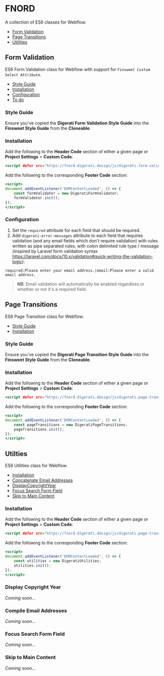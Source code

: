 # FNORD

A collection of ES6 classes for Webflow.

* [Form Validation](#form-validation)
* [Page Transitions](#page-transitions)
* [Utilities](#utitlies)

## Form Validation

ES6 Form Validation class for Webflow with support for `Finsweet Custom Select Attribute`.

* [Style Guide](#form-validation-style-guide)
* [Installation](#form-validation-installation)
* [Configuration](#form-validation-configuration)
* [To do](#form-validation-to-do)

### Style Guide
<a id="form-validation-style-guide"></a>

Ensure you've copied the **Digerati Form Validation Style Guide** into the **Finsweet Style Guide** from the **Cloneable**.

### Installation
<a id="form-validation-installation"></a>

Add the following to the **Header Code** section of either a given page or **Project Settings** > **Custom Code**:

```htm
<script defer src="https://fnord.digerati.design/js/digerati.form-validation.js"></script>
```

Add the following to the corresponding **Footer Code** section:

```htm
<script>
document.addEventListener('DOMContentLoaded', () => {
    const formValidator = new DigeratiFormValidator;
    formValidator.init();
});
</script>
```

### Configuration
<a id="form-validation-configuration"></a>

1. Set the `required` attribute for each field that should be required.
2. Add `digerati-error-messages` attribute to each field that requires validation (and any email fields which don't require validation) with rules written as pipe separated rules, with colon delimited rule type / message (inspired by Laravel form validation syntax https://laravel.com/docs/10.x/validation#quick-writing-the-validation-logic):

```required:Please enter your email address.|email:Please enter a valid email address.```

> **NB**: Email validation will automatically be enabled regardless or whether or not it's a required field.

## Page Transitions

ES6 Page Transition class for Webflow.

* [Style Guide](#page-transitions-style-guide)
* [Installation](#page-transitions-installation)

<a id="page-transitions-style-guide"></a>
### Style Guide

Ensure you've copied the **Digerati Page Transition Style Guide** into the **Finsweet Style Guide** from the **Cloneable**.

<a id="page-transitions-installation"></a>
### Installation

Add the following to the **Header Code** section of either a given page or **Project Settings** > **Custom Code**:

```htm
<script defer src="https://fnord.digerati.design/js/digerati.page-transitions.js"></script>
```

Add the following to the corresponding **Footer Code** section:

```htm
<script>
document.addEventListener('DOMContentLoaded', () => {
    const pageTransitions = new DigeratiPageTransitions;
    pageTransitions.init();
});
</script>
```

## Utilties

ES6 Utilities class for Webflow.

* [Installation](#utilities-installation)
* [Concatenate Email Addresses](#utilities-concatenate-email-addresses)
* [DisplayCopyrightYear](#utilities-display-copyright-year)
* [Focus Search Form Field](#utilities-focus-search-form-field)
* [Skip to Main Content](#utilities-skip-to-main-content)

### Installation
<a id="utilities-installation"></a>

Add the following to the **Header Code** section of either a given page or **Project Settings** > **Custom Code**:

```htm
<script defer src="https://fnord.digerati.design/js/digerati.page-transitions.js"></script>
```

Add the following to the corresponding **Footer Code** section:

```htm
<script>
document.addEventListener('DOMContentLoaded', () => {
    const utilities = new DigeratiUtilities;
    utilities.init();
});
</script>
```

### Display Copyright Year
<a id="utilities-display-copyright-year"></a>

_Coming soon..._

### Compile Email Addresses
<a id="utilties-compile-email-addresses"></a>

_Coming soon..._

### Focus Search Form Field
<a id="utilities-focus-search-form-field"></a>

_Coming soon..._

### Skip to Main Content
<a id="utilities-skip-to-main-content"></a>

_Coming soon..._
